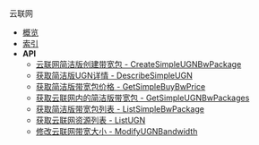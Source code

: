 <div class="sidebar_title icon__ugn">云联网</div>


- [概览](api/ugn-api/README.md)
- [索引](api/ugn-api/index.md)
- **API**
    - [云联网简洁版创建带宽包 - CreateSimpleUGNBwPackage](api/ugn-api/create_simple_ugn_bw_package)
    - [获取简洁版UGN详情 - DescribeSimpleUGN](api/ugn-api/describe_simple_ugn)
    - [获取简洁版带宽包价格 - GetSimpleBuyBwPrice](api/ugn-api/get_simple_buy_bw_price)
    - [获取云联网内的简洁版带宽包 - GetSimpleUGNBwPackages](api/ugn-api/get_simple_ugn_bw_packages)
    - [获取简洁版带宽包列表 - ListSimpleBwPackage](api/ugn-api/list_simple_bw_package)
    - [获取云联网资源列表 - ListUGN](api/ugn-api/list_ugn)
    - [修改云联网带宽大小 - ModifyUGNBandwidth](api/ugn-api/modify_ugn_bandwidth)
